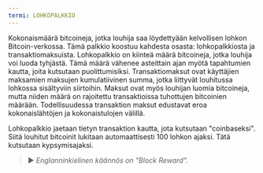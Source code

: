 ```yaml
---
termi: LOHKOPALKKIO
---
```


Kokonaismäärä bitcoineja, jotka louhija saa löydettyään kelvollisen lohkon Bitcoin-verkossa. Tämä palkkio koostuu kahdesta osasta: lohkopalkkiosta ja transaktiomaksuista. Lohkopalkkio on kiinteä määrä bitcoineja, jotka louhija voi luoda tyhjästä. Tämä määrä vähenee asteittain ajan myötä tapahtumien kautta, joita kutsutaan puolittumisiksi. Transaktiomaksut ovat käyttäjien maksamien maksujen kumulatiivinen summa, jotka liittyvät louhitussa lohkossa sisältyviin siirtoihin. Maksut ovat myös louhijan luomia bitcoineja, mutta niiden määrä on rajoitettu transaktioissa tuhottujen bitcoinien määrään. Todellisuudessa transaktion maksut edustavat eroa kokonaislähtöjen ja kokonaistulojen välillä.

Lohkopalkkio jaetaan tietyn transaktion kautta, jota kutsutaan "coinbaseksi". Siitä louhitut bitcoinit lukitaan automaattisesti 100 lohkon ajaksi. Tätä kutsutaan kypsymisajaksi.

> ► *Englanninkielinen käännös on "Block Reward".*
